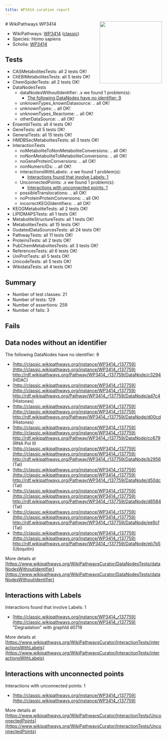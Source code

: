 ```yaml
---
title: WP3414 curation report
---
```


<img style="float: right; width: 200px" src="https://upload.wikimedia.org/wikipedia/commons/thumb/8/83/Wplogo_with_text_500.png/640px-Wplogo_with_text_500.png" />
# WikiPathways WP3414

* WikiPathways: [WP3414](https://wikipathways.org/pathways/WP3414) ([classic](https://classic.wikipathways.org/instance/WP3414))
* Species: Homo sapiens
* Scholia: [WP3414](https://scholia.toolforge.org/wikipathways/WP3414)
## Tests
* CASMetabolitesTests: all 2 tests OK!
* ChEBIMetabolitesTests: all 5 tests OK!
* ChemSpiderTests: all 2 tests OK!
* DataNodesTests
    * dataNodesWithoutIdentifier: .x we found 1 problem(s):
        * [The following DataNodes have no identifier: 9](#d2d32fa8)
    * unknownTypes_knownDatasource: .. all OK!
    * unknownTypes: .. all OK!
    * unknownTypes_Reactome: .. all OK!
    * otherDataSource: .. all OK!
* EnsemblTests: all 4 tests OK!
* GeneTests: all 5 tests OK!
* GeneralTests: all 15 tests OK!
* HMDBSecMetabolitesTests: all 3 tests OK!
* InteractionTests
    * noMetaboliteToNonMetaboliteConversions: .. all OK!
    * noNonMetaboliteToMetaboliteConversions: .. all OK!
    * noGeneProteinConversions: .. all OK!
    * nonNumericIDs: .. all OK!
    * interactionsWithLabels: .x we found 1 problem(s):
        * [Interactions found that involve Labels: 1](#630d2678)
    * UnconnectedPoints: .x we found 1 problem(s):
        * [Interactions with unconnected points: 1](#35a61ad9)
    * possibleTranslocations: .. all OK!
    * noProteinProteinConversions: .. all OK!
    * incorrectKEGGIdentifiers: .. all OK!
* KEGGMetaboliteTests: all 2 tests OK!
* LIPIDMAPSTests: all 1 tests OK!
* MetaboliteStructureTests: all 1 tests OK!
* MetabolitesTests: all 15 tests OK!
* OudatedDataSourcesTests: all 24 tests OK!
* PathwayTests: all 11 tests OK!
* ProteinsTests: all 2 tests OK!
* PubChemMetabolitesTests: all 3 tests OK!
* ReferencesTests: all 6 tests OK!
* UniProtTests: all 5 tests OK!
* UnicodeTests: all 5 tests OK!
* WikidataTests: all 4 tests OK!


## Summary

* Number of test classes: 21
* Number of tests: 129
* Number of assertions: 259
* Number of fails: 3

## Fails

<a name="d2d32fa8" />

## Data nodes without an identifier

The following DataNodes have no identifier: 9

* [http://classic.wikipathways.org/instance/WP3414_r137759](http://classic.wikipathways.org/instance/WP3414_r137759) http://rdf.wikipathways.org/Pathway/WP3414_r137759/DataNode/c3294 (HDAC)
* [http://classic.wikipathways.org/instance/WP3414_r137759](http://classic.wikipathways.org/instance/WP3414_r137759) http://rdf.wikipathways.org/Pathway/WP3414_r137759/DataNode/ad7c4 (Histones)
* [http://classic.wikipathways.org/instance/WP3414_r137759](http://classic.wikipathways.org/instance/WP3414_r137759) http://rdf.wikipathways.org/Pathway/WP3414_r137759/DataNode/d00cd (Histones)
* [http://classic.wikipathways.org/instance/WP3414_r137759](http://classic.wikipathways.org/instance/WP3414_r137759) http://rdf.wikipathways.org/Pathway/WP3414_r137759/DataNode/cc679 (RNA Pol II)
* [http://classic.wikipathways.org/instance/WP3414_r137759](http://classic.wikipathways.org/instance/WP3414_r137759) http://rdf.wikipathways.org/Pathway/WP3414_r137759/DataNode/b2956 (Tat)
* [http://classic.wikipathways.org/instance/WP3414_r137759](http://classic.wikipathways.org/instance/WP3414_r137759) http://rdf.wikipathways.org/Pathway/WP3414_r137759/DataNode/d50dc (Tat)
* [http://classic.wikipathways.org/instance/WP3414_r137759](http://classic.wikipathways.org/instance/WP3414_r137759) http://rdf.wikipathways.org/Pathway/WP3414_r137759/DataNode/d8584 (Tat)
* [http://classic.wikipathways.org/instance/WP3414_r137759](http://classic.wikipathways.org/instance/WP3414_r137759) http://rdf.wikipathways.org/Pathway/WP3414_r137759/DataNode/ee9cf (Tat)
* [http://classic.wikipathways.org/instance/WP3414_r137759](http://classic.wikipathways.org/instance/WP3414_r137759) http://rdf.wikipathways.org/Pathway/WP3414_r137759/DataNode/eb7b5 (Ubiquitin)


More details at [https://www.wikipathways.org/WikiPathwaysCurator/DataNodesTests/dataNodesWithoutIdentifier](https://www.wikipathways.org/WikiPathwaysCurator/DataNodesTests/dataNodesWithoutIdentifier)

<a name="630d2678" />

## Interactions with Labels

Interactions found that involve Labels: 1

* [http://classic.wikipathways.org/instance/WP3414_r137759](http://classic.wikipathways.org/instance/WP3414_r137759) "Degradation" with graphId d0719


More details at [https://www.wikipathways.org/WikiPathwaysCurator/InteractionTests/interactionsWithLabels](https://www.wikipathways.org/WikiPathwaysCurator/InteractionTests/interactionsWithLabels)

<a name="35a61ad9" />

## Interactions with unconnected points

Interactions with unconnected points: 1

* [http://classic.wikipathways.org/instance/WP3414_r137759](http://classic.wikipathways.org/instance/WP3414_r137759)


More details at [https://www.wikipathways.org/WikiPathwaysCurator/InteractionTests/UnconnectedPoints](https://www.wikipathways.org/WikiPathwaysCurator/InteractionTests/UnconnectedPoints)

